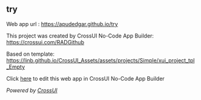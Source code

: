 ## try
Web app url : https://apudedgar.github.io/try

This project was created by CrossUI No-Code App Builder: https://crossui.com/RADGithub

Based on template: https://linb.github.io/CrossUI_Assets/assets/projects/Simple/xui_project_tpl_Empty

Click [here](https://crossui.com/RADGithub/#!from=github&owner=apudedgar&repo=try) to edit this web app in CrossUI No-Code App Builder

<i>Powered by [CrossUI](https://crossui.com)</i>
